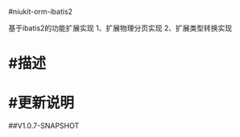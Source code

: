 
#niukit-orm-ibatis2

基于ibatis2的功能扩展实现
1、扩展物理分页实现
2、扩展类型转换实现

#描述
======================================================================

#更新说明
======================================================================

##V1.0.7-SNAPSHOT




